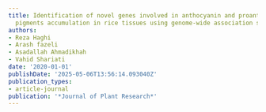 ```yaml
---
title: Identification of novel genes involved in anthocyanin and proanthocyanidin
  pigments accumulation in rice tissues using genome-wide association study (GWAS)
authors:
- Reza Haghi
- Arash fazeli
- Asadallah Ahmadikhah
- Vahid Shariati
date: '2020-01-01'
publishDate: '2025-05-06T13:56:14.093040Z'
publication_types:
- article-journal
publication: '*Journal of Plant Research*'
---
```

